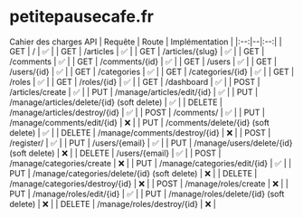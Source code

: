 # petitepausecafe.fr

Cahier des charges API
| Requête | Route | Implémentation |
|:--:|--|:--:|
| GET | / | ✅ |
| GET | /articles | ✅ |
| GET | /articles/{slug} | ✅ |
| GET | /comments | ✅ |
| GET | /comments/{id} | ✅ |
| GET | /users | ✅ |
| GET | /users/{id} | ✅ |
| GET | /categories | ✅ |
| GET | /categories/{id} | ✅ |
| GET | /roles | ✅ |
| GET | /roles/{id} | ✅ |
| GET | /dashboard | ✅ |
| POST | /articles/create | ✅ |
| PUT | /manage/articles/edit/{id} | ✅ |
| PUT | /manage/articles/delete/{id} (soft delete) | ✅ |
| DELETE | /manage/articles/destroy/{id} | ✅ |
| POST | /comments/ | ✅ |
| PUT | /manage/comments/edit/{id} | ❌ |
| PUT | /comments/delete/{id} (soft delete) | ✅ |
| DELETE | /manage/comments/destroy/{id} | ❌ |
| POST | /register/ | ✅ |
| PUT | /users/{email} | ✅ |
| PUT | /manage/users/delete/{id} (soft delete) | ❌ |
| DELETE | /users/{email} | ✅ |
| POST | /manage/categories/create | ❌ |
| PUT | /manage/categories/edit/{id} | ✅ |
| PUT | /manage/categories/delete/{id} (soft delete) | ❌ |
| DELETE | /manage/categories/destroy/{id} | ❌ |
| POST | /manage/roles/create | ❌ |
| PUT | /manage/roles/edit/{id} | ✅ |
| PUT | /manage/roles/delete/{id} (soft delete) | ❌ |
| DELETE | /manage/roles/destroy/{id} | ❌ |
